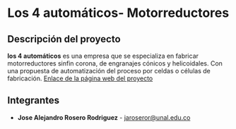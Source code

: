 # Los 4 automáticos- Motorreductores

## Descripción del proyecto

**los 4 automáticos** es una empresa que se especializa en fabricar motorreductores sinfin corona, de engranajes cónicos y helicoidales. Con una propuesta de automatización del proceso por celdas o células de fabricación. 
[Enlace de la página web del proyecto](https://folio-2021-7615b5.webflow.io/)

## Integrantes

- **Jose Alejandro Rosero Rodriguez** - jaroseror@unal.edu.co
